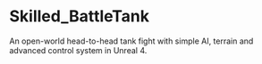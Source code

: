 # Skilled_BattleTank
An open-world head-to-head tank fight with simple AI, terrain and advanced control system in Unreal 4.
